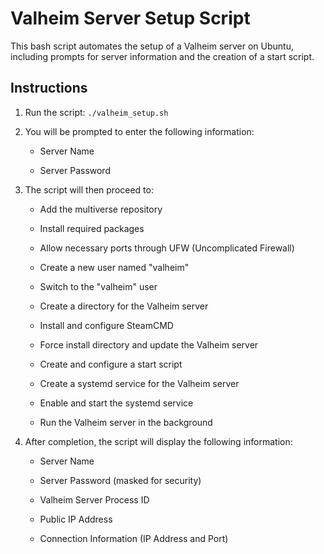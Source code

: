 Valheim Server Setup Script
===========================

This bash script automates the setup of a Valheim server on Ubuntu, including prompts for server information and the creation of a start script.

Instructions
------------

1.  Run the script: 
```./valheim_setup.sh```
    
2.  You will be prompted to enter the following information:
    
    *   Server Name
        
    *   Server Password
        
3.  The script will then proceed to:
    
    *   Add the multiverse repository
        
    *   Install required packages
        
    *   Allow necessary ports through UFW (Uncomplicated Firewall)
        
    *   Create a new user named "valheim"
        
    *   Switch to the "valheim" user
        
    *   Create a directory for the Valheim server
        
    *   Install and configure SteamCMD
        
    *   Force install directory and update the Valheim server
        
    *   Create and configure a start script
    
    *   Create a systemd service for the Valheim server
    
    *   Enable and start the systemd service
        
    *   Run the Valheim server in the background
        
4.  After completion, the script will display the following information:
    
    *   Server Name
        
    *   Server Password (masked for security)
        
    *   Valheim Server Process ID
        
    *   Public IP Address
        
    *   Connection Information (IP Address and Port)
